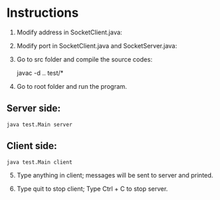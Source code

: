 Instructions
============

1. Modify address in SocketClient.java:

2. Modify port in SocketClient.java and SocketServer.java:

3. Go to src folder and compile the source codes:

    javac -d .. test/*

4. Go to root folder and run the program.
## Server side:

    java test.Main server

## Client side:

    java test.Main client

5. Type anything in client; messages will be sent to server and printed.

6. Type quit to stop client; Type Ctrl + C to stop server.

